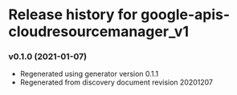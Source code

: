 # Release history for google-apis-cloudresourcemanager_v1

### v0.1.0 (2021-01-07)

* Regenerated using generator version 0.1.1
* Regenerated from discovery document revision 20201207

